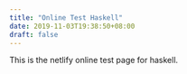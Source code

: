 ```yaml
---
title: "Online Test Haskell"
date: 2019-11-03T19:38:50+08:00
draft: false
---
```


This is the netlify online test page for haskell.
